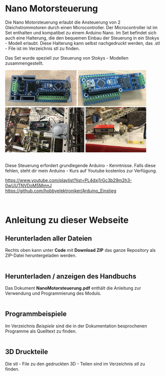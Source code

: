 # Nano Motorsteuerung

Die Nano Motorsteuerung erlaubt die Ansteuerung von 2 Gleichstrommotoren durch einen Microcontroller. Der Microcontroller ist im Set enthalten und kompatibel zu einem Arduino Nano.
Im Set befindet sich auch eine Halterung, die den bequemen Einbau der Steuerung in ein Stokys - Modell erlaubt. Diese Halterung kann selbst nachgedruckt werden, das .stl - File ist im Verzeichnis stl zu finden.

Das Set wurde speziell zur Steuerung von Stokys - Modellen zusammengestellt.  

<p align="left">
  <img src="img/SteuerungHalterung.jpeg" width=46% title="Mit Halterung">
  <img src="img/SteuerungElektronik.jpg" width=44% title="Die Steuerung">
  <br>
  <img src="img/Cabrio3.jpeg" width=51% alt="Beispiel eines Modells">
  <img src="img/Zahnrad.jpeg" width=39% alt="Beispiel eines Modells">

 </p>
<br>
Diese Steuerung erfordert grundlegende Arduino - Kenntnisse. Falls diese fehlen, steht dir mein Arduino - Kurs auf Youtube kostenlos zur Verfügung.

https://www.youtube.com/playlist?list=PL4dxj1rGc3b29m2h3-0wUUTNVDoM5MmnJ
https://github.com/hobbyelektroniker/Arduino_Einstieg
 
<br>

# Anleitung zu dieser Webseite

## Herunterladen aller Dateien
Rechts oben kann unter **Code** mit **Download ZIP** das ganze Repository als ZIP-Datei heruntergeladen werden.
<br>
<br>
## Herunterladen / anzeigen des Handbuchs
Das Dokument **NanoMotorsteuerung.pdf** enthält die Anleitung zur Verwendung und Programmierung des Moduls.
<br>
<br>
## Programmbeispiele
Im Verzeichnis *Beispiele* sind die in der Dokumentation besprochenen Programme als Quelltext zu finden.
<br>
<br>
## 3D Druckteile
Die stl - File zu den gedruckten 3D - Teilen sind im Verzeichnis *stl* zu finden.  
